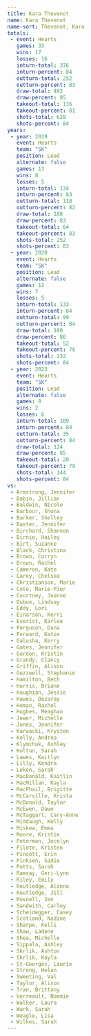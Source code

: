 ```yaml
---
title: Kara Thevenot
name: Kara Thevenot
name-sort: Thevenot, Kara
totals:
 - event: Hearts
   games: 33
   wins: 17
   losses: 16
   inturn-total: 376
   inturn-percent: 84
   outturn-total: 252
   outturn-percent: 83
   draw-total: 492
   draw-percent: 85
   takeout-total: 136
   takeout-percent: 81
   shots-total: 628
   shots-percent: 84
years:
 - year: 2019
   event: Hearts
   team: "SK"
   position: Lead
   alternate: false
   games: 13
   wins: 8
   losses: 5
   inturn-total: 134
   inturn-percent: 83
   outturn-total: 118
   outturn-percent: 82
   draw-total: 188
   draw-percent: 83
   takeout-total: 64
   takeout-percent: 83
   shots-total: 252
   shots-percent: 83
 - year: 2020
   event: Hearts
   team: "SK"
   position: Lead
   alternate: false
   games: 12
   wins: 7
   losses: 5
   inturn-total: 133
   inturn-percent: 84
   outturn-total: 99
   outturn-percent: 84
   draw-total: 180
   draw-percent: 86
   takeout-total: 52
   takeout-percent: 78
   shots-total: 232
   shots-percent: 84
 - year: 2023
   event: Hearts
   team: "SK"
   position: Lead
   alternate: false
   games: 8
   wins: 2
   losses: 6
   inturn-total: 109
   inturn-percent: 84
   outturn-total: 35
   outturn-percent: 84
   draw-total: 124
   draw-percent: 85
   takeout-total: 20
   takeout-percent: 79
   shots-total: 144
   shots-percent: 84
vs:
 - Armstrong, Jennifer
 - Babin, Jillian
 - Baldwin, Nicole
 - Barbour, Shona
 - Barker, Shelley
 - Baxter, Jennifer
 - Birchard, Shannon
 - Birnie, Hailey
 - Birt, Suzanne
 - Black, Christina
 - Brown, Corryn
 - Brown, Rachel
 - Cameron, Kate
 - Carey, Chelsea
 - Christianson, Marie
 - Cote, Marie-Pier
 - Courtney, Joanne
 - Dubue, Lindsay
 - Eddy, Lori
 - Einarson, Kerri
 - Everist, Karlee
 - Ferguson, Dana
 - Forward, Katie
 - Galusha, Kerry
 - Gates, Jennifer
 - Gordon, Kristin
 - Grandy, Clancy
 - Griffin, Alison
 - Guzzwell, Stephanie
 - Hamilton, Beth
 - Harris, Briane
 - Haughian, Jessie
 - Hawes, Dezaray
 - Homan, Rachel
 - Hughes, Meaghan
 - Jewer, Michelle
 - Jones, Jennifer
 - Karwacki, Krysten
 - Kelly, Andrea
 - Klymchuk, Ashley
 - Koltun, Sarah
 - Lawes, Kaitlyn
 - Lilly, Kendra
 - Loken, Sarah
 - MacDonald, Kaitlin
 - MacMillan, Kayla
 - MacPhail, Brigitte
 - McCarville, Krista
 - McDonald, Taylor
 - McEwen, Dawn
 - McTaggart, Cary-Anne
 - Middaugh, Kelly
 - Miskew, Emma
 - Moore, Kristie
 - Peterman, Jocelyn
 - Pilote, Kristen
 - Pincott, Erin
 - Pinksen, Sadie
 - Potts, Sarah
 - Ramsay, Geri-Lynn
 - Riley, Emily
 - Routledge, Alanna
 - Routledge, Jill
 - Rusnell, Jen
 - Sandwith, Carley
 - Scheidegger, Casey
 - Scotland, Nadine
 - Sharpe, Kelli
 - Shaw, Ladene
 - Shea, Michelle
 - Sippala, Ashley
 - Skrlik, Ashton
 - Skrlik, Kayla
 - St-Georges, Laurie
 - Strong, Helen
 - Sweeting, Val
 - Taylor, Alison
 - Tran, Brittany
 - Verreault, Noemie
 - Walker, Laura
 - Wark, Sarah
 - Weagle, Lisa
 - Wilkes, Sarah
---
```

